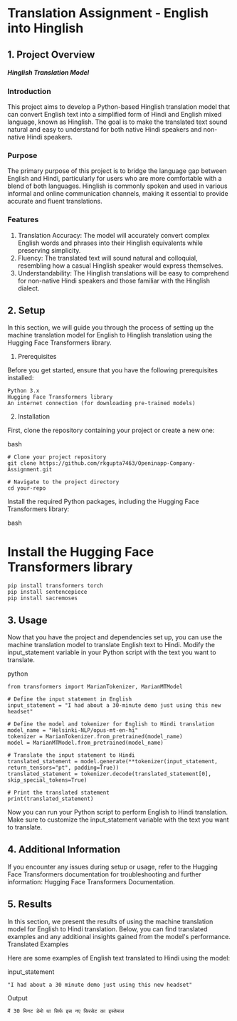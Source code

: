 # Translation Assignment - English into Hinglish

## 1. Project Overview
##### Hinglish Translation Model
### Introduction

  This project aims to develop a Python-based Hinglish translation model that can convert English text into a simplified form of Hindi and English mixed language, known as Hinglish. The goal is to make the translated text     sound natural and easy to understand for both native Hindi speakers and non-native Hindi speakers.

### Purpose

  The primary purpose of this project is to bridge the language gap between English and Hindi, particularly for users who are more comfortable with a blend of both languages. Hinglish is commonly spoken and used in various   informal and online communication channels, making it essential to provide accurate and fluent translations.

### Features
  1. Translation Accuracy: The model will accurately convert complex English words and phrases into their Hinglish equivalents while preserving simplicity.
  2. Fluency: The translated text will sound natural and colloquial, resembling how a casual Hinglish speaker would express themselves.
  3. Understandability: The Hinglish translations will be easy to comprehend for non-native Hindi speakers and those familiar with the Hinglish dialect.

## 2. Setup

  In this section, we will guide you through the process of setting up the machine translation model for English to Hinglish translation using the Hugging Face Transformers library.
  1. Prerequisites
  
  Before you get started, ensure that you have the following prerequisites installed:

    Python 3.x
    Hugging Face Transformers library
    An internet connection (for downloading pre-trained models)


  2. Installation

  First, clone the repository containing your project or create a new one:
    
  bash  
    
    # Clone your project repository
    git clone https://github.com/rkgupta7463/Openinapp-Company-Assignment.git
        
    # Navigate to the project directory
    cd your-repo
  
  Install the required Python packages, including the Hugging Face Transformers library:

  bash

  # Install the Hugging Face Transformers library
    pip install transformers torch
    pip install sentencepiece
    pip install sacremoses

## 3. Usage

  Now that you have the project and dependencies set up, you can use the machine translation model to translate English text to Hindi.
  Modify the input_statement variable in your Python script with the text you want to translate.

  python

    from transformers import MarianTokenizer, MarianMTModel

    # Define the input statement in English
    input_statement = "I had about a 30-minute demo just using this new headset"
    
    # Define the model and tokenizer for English to Hindi translation
    model_name = "Helsinki-NLP/opus-mt-en-hi"
    tokenizer = MarianTokenizer.from_pretrained(model_name)
    model = MarianMTModel.from_pretrained(model_name)
    
    # Translate the input statement to Hindi
    translated_statement = model.generate(**tokenizer(input_statement, return_tensors="pt", padding=True))
    translated_statement = tokenizer.decode(translated_statement[0], skip_special_tokens=True)
    
    # Print the translated statement
    print(translated_statement)

  Now you can run your Python script to perform English to Hindi translation. Make sure to customize the input_statement variable with the text you want to translate.

## 4. Additional Information

  If you encounter any issues during setup or usage, refer to the Hugging Face Transformers documentation for troubleshooting and further information: Hugging Face             Transformers Documentation.

## 5. Results

  In this section, we present the results of using the machine translation model for English to Hindi translation. Below, you can find translated examples and any additional   insights gained from the model's performance.
  Translated Examples
  
  Here are some examples of English text translated to Hindi using the model:
  
  input_statement 
    
    "I had about a 30 minute demo just using this new headset"  
  Output 
  
    मैं 30 मिनट डेमो था सिर्फ इस नए सिरसेट का इस्तेमाल
